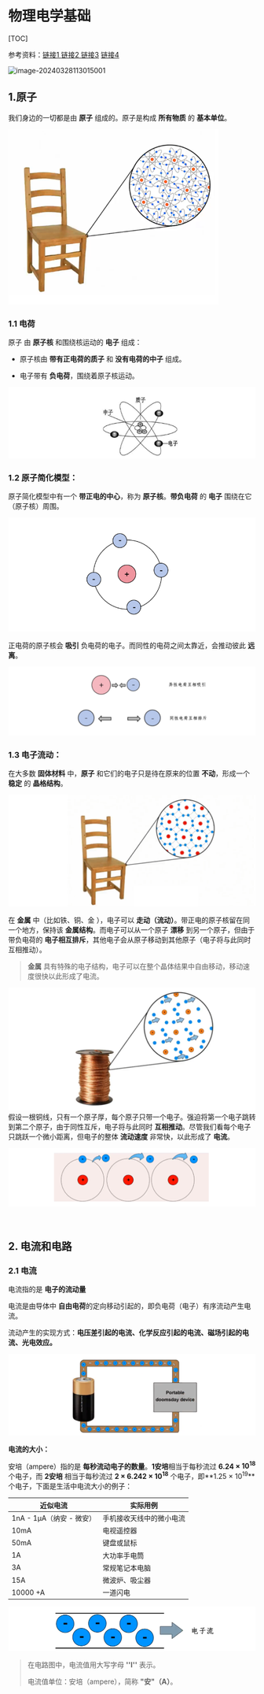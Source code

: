 # 物理电学基础

[TOC]



参考资料：[链接1 ](https://www.toutiao.com/article/6912292752080421388/?wid=1711522028477)  [链接2 ](https://www.edrawsoft.cn/mindmaster/dianxuedianli/) [链接3](http://www.360doc.com/content/16/1008/14/26166517_596673308.shtml)  [链接4](https://ihep.cas.cn/kxcb/khsl/201709/t20170921_4863078.html) 

![image-20240328113015001](C:\Users\zjh\AppData\Roaming\Typora\typora-user-images\image-20240328113015001.png)



## 1.原子

我们身边的一切都是由 **原子** 组成的。原子是构成 **所有物质** 的 **基本单位**。

![image-20240402110433801](https://raw.githubusercontent.com/zjh-jixiaolin/map_strong/main/202404021110135.png)

### 1.1 电荷

原子 由 **原子核** 和围绕核运动的 **电子** 组成：

- 原子核由 **带有正电荷的质子** 和 **没有电荷的中子** 组成。

- 电子带有 **负电荷**，围绕着原子核运动。

>

![image-20240402113827024](https://raw.githubusercontent.com/zjh-jixiaolin/map_strong/main/202404021344018.png)

### 1.2 原子简化模型：

原子简化模型中有一个 **带正电的中心**，称为 **原子核**。**带负电荷** 的 **电子** 围绕在它（原子核）周围。

![image-20240402181323478](https://raw.githubusercontent.com/zjh-jixiaolin/map_strong/main/202404021821552.png)

正电荷的原子核会 **吸引** 负电荷的电子。而同性的电荷之间太靠近，会推动彼此 **远离**。

![image-20240406215606904](https://raw.githubusercontent.com/zjh-jixiaolin/map_strong/main/202404062157720.png)

### 1.3 电子流动：

在大多数  **固体材料** 中，**原子** 和它们的电子只是待在原来的位置 **不动**，形成一个 **稳定** 的 **晶格结构**。

![image-20240406215924932](https://raw.githubusercontent.com/zjh-jixiaolin/map_strong/main/202404062309389.png)

在 **金属** 中（比如铁、铜、金 ），电子可以 **走动（流动）**。带正电的原子核留在同一个地方，保持该 **金属结构**。而电子可以从一个原子 **漂移** 到另一个原子，但由于带负电荷的 **电子相互排斥**，其他电子会从原子移动到其他原子（电子将与此同时互相推动）。

>**金属** 具有特殊的电子结构，电子可以在整个晶体结果中自由移动，移动速度很快以此形成了电流。

![image-20240406220118469](https://raw.githubusercontent.com/zjh-jixiaolin/map_strong/main/202404062309095.png)假设一根铜线，只有一个原子厚，每个原子只带一个电子。强迫将第一个电子跳转到第二个原子，由于同性互斥，电子将与此同时 **互相推动**。尽管我们看每个电子只跳跃一个微小距离，但电子的整体 **流动速度** 非常快，以此形成了 **电流**。

![image-20240406224027582](https://raw.githubusercontent.com/zjh-jixiaolin/map_strong/main/202404062309230.png)



<br />





## 2. 电流和电路

### 2.1 电流

电流指的是 **电子的流动量**

电流是由导体中 **自由电荷**的定向移动引起的，即负电荷（电子）有序流动产生电流。

流动产生的实现方式：**电压差引起的电流、化学反应引起的电流、磁场引起的电流、光电效应。**

![image-20240406230935733](https://raw.githubusercontent.com/zjh-jixiaolin/map_strong/main/202404062309146.png)

**电流的大小：**

安培（ampere）指的是 **每秒流动电子的数量**。**1安培**相当于每秒流过 **6.24 × $10^{18}$** 个电子，而 **2安培** 相当于每秒流过 **2 × 6.242 × $10^{18}$** 个电子，即**1.25 × $10^{19}$**个电子，下面是生活中电流大小的例子：

| 近似电流                 | 实际用例                 |
| ------------------------ | ------------------------ |
| 1nA - 1μA（纳安 - 微安） | 手机接收天线中的微小电流 |
| 10mA                     | 电视遥控器               |
| 50mA                     | 键盘或鼠标               |
| 1A                       | 大功率手电筒             |
| 3A                       | 常规笔记本电脑           |
| 15A                      | 微波炉、吸尘器           |
| 10000 +A                 | 一道闪电                 |

![image-20240406231114785](https://raw.githubusercontent.com/zjh-jixiaolin/map_strong/main/202404062350868.png)



>在电路图中，电流值用大写字母 **''I''** 表示。
>
>电流值单位：安培（ampere），简称 **"安"（A）**。



